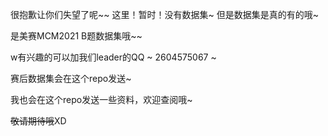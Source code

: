 很抱歉让你们失望了呢~~ 这里！暂时！没有数据集~ 但是数据集是真的有的哦~

是美赛MCM2021 B题数据集哦~~

w有兴趣的可以加我们leader的QQ ~ 2604575067 ~

赛后数据集会在这个repo发送~

我也会在这个repo发送一些资料，欢迎查阅哦~

~~敬请期待哦~~XD